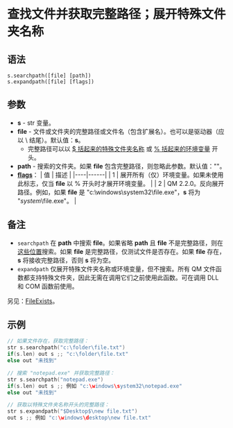 # 查找文件并获取完整路径；展开特殊文件夹名称

## 语法

```
s.searchpath([file] [path])
s.expandpath([file] [flags])
```

## 参数

- **s** - str 变量。
- **file** - 文件或文件夹的完整路径或文件名（包含扩展名）。也可以是驱动器（应以 \ 结尾）。默认值：**s**。
  - 完整路径可以以 [$ 括起来的特殊文件夹名称](https://quickmacros.com/help/str/../Other/IDP_SEARCHPATHS.html) 或 [% 括起来的环境变量](../Language/IDP_SCOPE2.md) 开头。
- **path** - 搜索的文件夹。如果 **file** 包含完整路径，则忽略此参数。默认值：""。
- **[flags](../Other/IDP_FLAGS.md)**：
  | 值 | 描述 |
  |----|------|
  | 1  | 展开所有（仅）环境变量。如果未使用此标志，仅当 **file** 以 % 开头时才展开环境变量。 |
  | 2  | QM 2.2.0。反向展开路径。例如，如果 **file** 是 "c:\windows\system32\file.exe"，**s** 将为 "$system$\file.exe"。 |

## 备注

- `searchpath` 在 **path** 中搜索 **file**。如果省略 **path** 且 **file** 不是完整路径，则在[这些位置](https://quickmacros.com/help/str/../Other/IDP_SEARCHPATHS.html)搜索。如果 **file** 是完整路径，仅测试文件是否存在。如果 **file** 存在，**s** 将接收完整路径，否则 **s** 将为空。
- `expandpath` 仅展开特殊文件夹名称或环境变量，但不搜索。所有 QM 文件函数都支持特殊文件夹，因此无需在调用它们之前使用此函数。可在调用 DLL 和 COM 函数前使用。

另见：[FileExists](../User/IDP_QMDLL.md#FileExists)。

## 示例

```cpp
// 如果文件存在，获取完整路径：
str s.searchpath("c:\folder\file.txt")
if(s.len) out s ;; "c:\folder\file.txt"
else out "未找到"

// 搜索 "notepad.exe" 并获取完整路径：
str s.searchpath("notepad.exe")
if(s.len) out s ;; 例如 "c:\windows\system32\notepad.exe"
else out "未找到"

// 获取以特殊文件夹名称开头的完整路径：
str s.expandpath("$Desktop$\new file.txt")
out s ;; 例如 "c:\windows\desktop\new file.txt"
```
